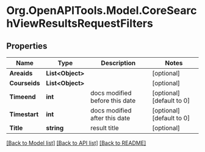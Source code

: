# Org.OpenAPITools.Model.CoreSearchViewResultsRequestFilters

## Properties

Name | Type | Description | Notes
------------ | ------------- | ------------- | -------------
**Areaids** | **List&lt;Object&gt;** |  | [optional] 
**Courseids** | **List&lt;Object&gt;** |  | [optional] 
**Timeend** | **int** | docs modified before this date | [optional] [default to 0]
**Timestart** | **int** | docs modified after this date | [optional] [default to 0]
**Title** | **string** | result title | [optional] 

[[Back to Model list]](../README.md#documentation-for-models) [[Back to API list]](../README.md#documentation-for-api-endpoints) [[Back to README]](../README.md)

